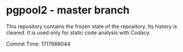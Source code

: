 # pgpool2 - master branch

This repository contains the frozen state of the repository.
Its history is cleared. It is used only for static code
analysis with Codacy.

Commit Time: 1717688044